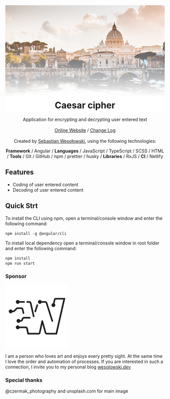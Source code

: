 <img src="./readme-img/bg-readme.jpg" alt="Caesar cipher banner" style="margin-bottom:-75px" align="center" />

<div align="center"><h1>Caesar cipher</h1></div>
<div align="center">Application for encrypting and decrypting user entered text</div>
</br>
<div align="center">
  <a href="https://cezar.wesolowski.dev/">Online Website</a>  / <a href="CHANGELOG.md">Change Log</a>
</div>
</br>
<div align="center">
 Created by <a href="https://wesolowski.dev">Sebastian Wesołowski</a>, using the following technologies:
</br>

**Framework** / Angular / **Languages** / JavaScript / TypeScript / SCSS / HTML
/ **Tools** / Git / GitHub / npm / prettier / husky / **Libraries** / RxJS /
**CI** / Netlify

</div>

<!-- https://raw.githubusercontent.com/github/explore/80688e429a7d4ef2fca1e82350fe8e3517d3494d/topics/angular/angular.png
https://raw.githubusercontent.com/github/explore/80688e429a7d4ef2fca1e82350fe8e3517d3494d/topics/typescript/typescript.png
https://raw.githubusercontent.com/github/explore/80688e429a7d4ef2fca1e82350fe8e3517d3494d/topics/javascript/javascript.png
https://raw.githubusercontent.com/github/explore/80688e429a7d4ef2fca1e82350fe8e3517d3494d/topics/git/git.png
https://raw.githubusercontent.com/github/explore/80688e429a7d4ef2fca1e82350fe8e3517d3494d/topics/sass/sass.png
https://raw.githubusercontent.com/github/explore/80688e429a7d4ef2fca1e82350fe8e3517d3494d/topics/npm/npm.png
https://raw.githubusercontent.com/github/explore/80688e429a7d4ef2fca1e82350fe8e3517d3494d/topics/html/html.png
https://prettier.io/icon.png -->

## Features

- Coding of user entered content
- Decoding of user entered content

## Quick Strt

To install the CLI using npm, open a terminal/console window and enter the
following command:

```
npm install -g @angular/cli
```

To install local dependency open a terminal/console window in root folder and
enter the following command:

```
npm install
npm run start
```

### Sponsor

<a href="https://wesolowski.dev"><img src="./readme-img/wesolowski.dev_logo.svg" alt="Link to blog wesolowski.dev" width="200" height="200"></a>

I am a person who loves art and enjoys every pretty sight. At the same time I
love the order and automation of processes. If you are interested in such a
connection, I invite you to my personal blog [wesolowski.dev](wesolowski.dev)

### Special thanks

@czermak_photography and unsplash.com for main image
